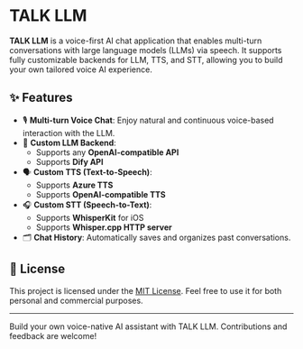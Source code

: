 # TALK LLM

**TALK LLM** is a voice-first AI chat application that enables multi-turn conversations with large language models (LLMs) via speech. It supports fully customizable backends for LLM, TTS, and STT, allowing you to build your own tailored voice AI experience.

## ✨ Features

- 🎙️ **Multi-turn Voice Chat**: Enjoy natural and continuous voice-based interaction with the LLM.
- 🧠 **Custom LLM Backend**:
  - Supports any **OpenAI-compatible API**
  - Supports **Dify API**
- 🗣️ **Custom TTS (Text-to-Speech)**:
  - Supports **Azure TTS**
  - Supports **OpenAI-compatible TTS**
- 🎧 **Custom STT (Speech-to-Text)**:
  - Supports **WhisperKit** for iOS
  - Supports **Whisper.cpp HTTP server**
- 🗂️ **Chat History**: Automatically saves and organizes past conversations.

## 📄 License

This project is licensed under the [MIT License](LICENSE). Feel free to use it for both personal and commercial purposes.

---

Build your own voice-native AI assistant with TALK LLM. Contributions and feedback are welcome!
